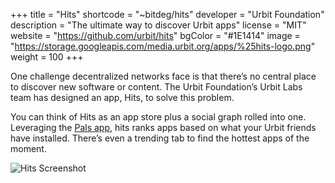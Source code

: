 +++
title = "Hits"
shortcode = "~bitdeg/hits"
developer = "Urbit Foundation"
description = "The ultimate way to discover Urbit apps"
license = "MIT"
website = "https://github.com/urbit/hits"
bgColor = "#1E1414"
image = "https://storage.googleapis.com/media.urbit.org/apps/%25hits-logo.png"
weight = 100
+++

One challenge decentralized networks face is that there’s no central place to discover new software or content. The Urbit Foundation’s Urbit Labs team has designed an app, Hits, to solve this problem. 

You can think of Hits as an app store plus a social graph rolled into one. Leveraging the [Pals app](/ecosystem/apps/pals), hits ranks apps based on what your Urbit friends have installed. There’s even a trending tab to find the hottest apps of the moment.

![Hits Screenshot](https://storage.googleapis.com/media.urbit.org/site/ecosystem/applications/hitsscreenshot.png)
